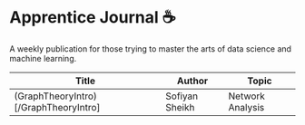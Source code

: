 # Apprentice Journal :coffee:

A weekly publication for those trying to master the arts of data science and machine learning.

Title | Author | Topic
--- | --- | ---
(GraphTheoryIntro)[/GraphTheoryIntro] | Sofiyan Sheikh | Network Analysis
